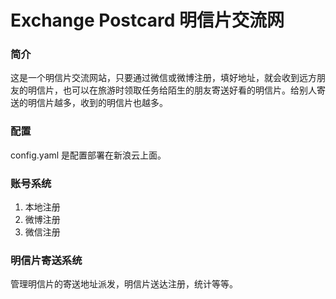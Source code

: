 Exchange Postcard
明信片交流网
====
### 简介  

这是一个明信片交流网站，只要通过微信或微博注册，填好地址，就会收到远方朋友的明信片，也可以在旅游时领取任务给陌生的朋友寄送好看的明信片。给别人寄送的明信片越多，收到的明信片也越多。

### 配置
config.yaml 是配置部署在新浪云上面。

### 账号系统
1. 本地注册
2. 微博注册
3. 微信注册

### 明信片寄送系统  
管理明信片的寄送地址派发，明信片送达注册，统计等等。


